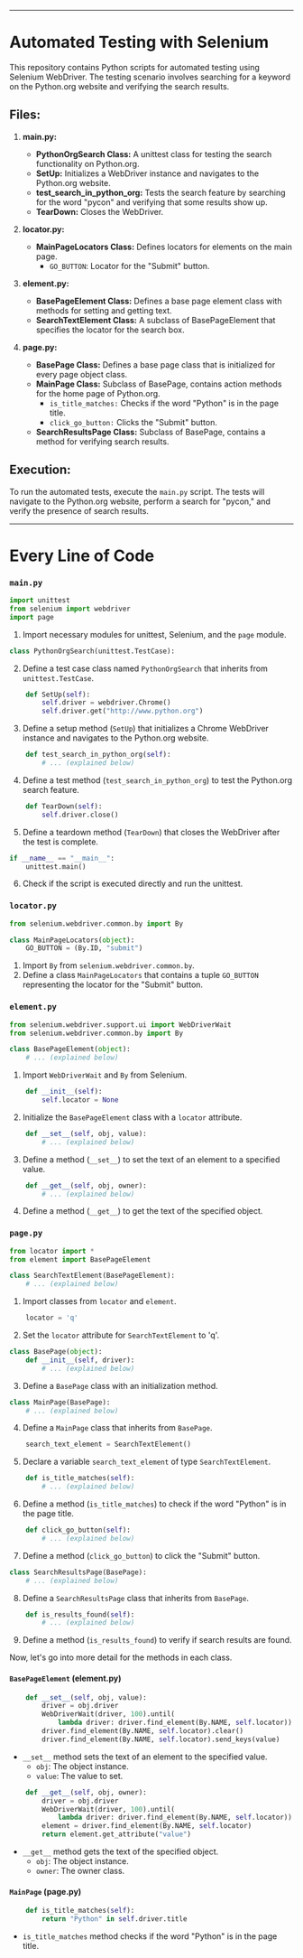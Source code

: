 

---

# Automated Testing with Selenium

This repository contains Python scripts for automated testing using Selenium WebDriver. The testing scenario involves searching for a keyword on the Python.org website and verifying the search results.

## Files:

1. **main.py:**
   - **PythonOrgSearch Class:** A unittest class for testing the search functionality on Python.org.
   - **SetUp:** Initializes a WebDriver instance and navigates to the Python.org website.
   - **test_search_in_python_org:** Tests the search feature by searching for the word "pycon" and verifying that some results show up.
   - **TearDown:** Closes the WebDriver.

2. **locator.py:**
   - **MainPageLocators Class:** Defines locators for elements on the main page.
     - `GO_BUTTON`: Locator for the "Submit" button.

3. **element.py:**
   - **BasePageElement Class:** Defines a base page element class with methods for setting and getting text.
   - **SearchTextElement Class:** A subclass of BasePageElement that specifies the locator for the search box.

4. **page.py:**
   - **BasePage Class:** Defines a base page class that is initialized for every page object class.
   - **MainPage Class:** Subclass of BasePage, contains action methods for the home page of Python.org.
     - `is_title_matches:` Checks if the word "Python" is in the page title.
     - `click_go_button:` Clicks the "Submit" button.
   - **SearchResultsPage Class:** Subclass of BasePage, contains a method for verifying search results.

## Execution:

To run the automated tests, execute the `main.py` script. The tests will navigate to the Python.org website, perform a search for "pycon," and verify the presence of search results.

---

# Every Line of Code

### `main.py`

```python
import unittest
from selenium import webdriver
import page
```

1. Import necessary modules for unittest, Selenium, and the `page` module.

```python
class PythonOrgSearch(unittest.TestCase):
```

2. Define a test case class named `PythonOrgSearch` that inherits from `unittest.TestCase`.

```python
    def SetUp(self):
        self.driver = webdriver.Chrome()
        self.driver.get("http://www.python.org")
```

3. Define a setup method (`SetUp`) that initializes a Chrome WebDriver instance and navigates to the Python.org website.

```python
    def test_search_in_python_org(self):
        # ... (explained below)
```

4. Define a test method (`test_search_in_python_org`) to test the Python.org search feature.

```python
    def TearDown(self):
        self.driver.close()
```

5. Define a teardown method (`TearDown`) that closes the WebDriver after the test is complete.

```python
if __name__ == "__main__":
    unittest.main()
```

6. Check if the script is executed directly and run the unittest.

### `locator.py`

```python
from selenium.webdriver.common.by import By

class MainPageLocators(object):
    GO_BUTTON = (By.ID, "submit")
```

1. Import `By` from `selenium.webdriver.common.by`.
2. Define a class `MainPageLocators` that contains a tuple `GO_BUTTON` representing the locator for the "Submit" button.

### `element.py`

```python
from selenium.webdriver.support.ui import WebDriverWait
from selenium.webdriver.common.by import By

class BasePageElement(object):
    # ... (explained below)
```

1. Import `WebDriverWait` and `By` from Selenium.

```python
    def __init__(self):
        self.locator = None
```

2. Initialize the `BasePageElement` class with a `locator` attribute.

```python
    def __set__(self, obj, value):
        # ... (explained below)
```

3. Define a method (`__set__`) to set the text of an element to a specified value.

```python
    def __get__(self, obj, owner):
        # ... (explained below)
```

4. Define a method (`__get__`) to get the text of the specified object.

### `page.py`

```python
from locator import *
from element import BasePageElement

class SearchTextElement(BasePageElement):
    # ... (explained below)
```

1. Import classes from `locator` and `element`.

```python
    locator = 'q'
```

2. Set the `locator` attribute for `SearchTextElement` to 'q'.

```python
class BasePage(object):
    def __init__(self, driver):
        # ... (explained below)
```

3. Define a `BasePage` class with an initialization method.

```python
class MainPage(BasePage):
    # ... (explained below)
```

4. Define a `MainPage` class that inherits from `BasePage`.

```python
    search_text_element = SearchTextElement()
```

5. Declare a variable `search_text_element` of type `SearchTextElement`.

```python
    def is_title_matches(self):
        # ... (explained below)
```

6. Define a method (`is_title_matches`) to check if the word "Python" is in the page title.

```python
    def click_go_button(self):
        # ... (explained below)
```

7. Define a method (`click_go_button`) to click the "Submit" button.

```python
class SearchResultsPage(BasePage):
    # ... (explained below)
```

8. Define a `SearchResultsPage` class that inherits from `BasePage`.

```python
    def is_results_found(self):
        # ... (explained below)
```

9. Define a method (`is_results_found`) to verify if search results are found.

Now, let's go into more detail for the methods in each class.

#### `BasePageElement` (element.py)

```python
    def __set__(self, obj, value):
        driver = obj.driver
        WebDriverWait(driver, 100).until(
            lambda driver: driver.find_element(By.NAME, self.locator))
        driver.find_element(By.NAME, self.locator).clear()
        driver.find_element(By.NAME, self.locator).send_keys(value)
```

- `__set__` method sets the text of an element to the specified value.
  - `obj`: The object instance.
  - `value`: The value to set.

```python
    def __get__(self, obj, owner):
        driver = obj.driver
        WebDriverWait(driver, 100).until(
            lambda driver: driver.find_element(By.NAME, self.locator))
        element = driver.find_element(By.NAME, self.locator)
        return element.get_attribute("value")
```

- `__get__` method gets the text of the specified object.
  - `obj`: The object instance.
  - `owner`: The owner class.

#### `MainPage` (page.py)

```python
    def is_title_matches(self):
        return "Python" in self.driver.title
```

- `is_title_matches` method checks if the word "Python" is in the page title.

